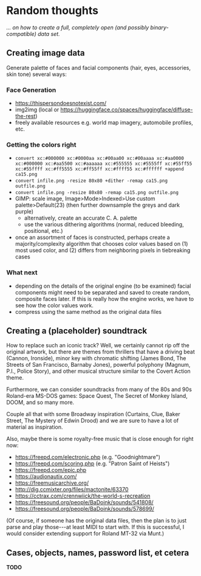 # Random thoughts

*... on how to create a full, completely open (and possibly binary-compatible) data set.*

## Creating image data

Generate palette of faces and facial components (hair, eyes, accessories, skin tone) several ways:

### Face Generation

- https://thispersondoesnotexist.com/
- img2img (local or https://huggingface.co/spaces/huggingface/diffuse-the-rest)
- freely available resources e.g. world map imagery, automobile profiles, etc.

### Getting the colors right

- `convert xc:#000000 xc:#0000aa xc:#00aa00 xc:#00aaaa xc:#aa0000 xc:#000000 xc:#aa5500 xc:#aaaaaa xc:#555555 xc:#5555ff xc:#55ff55 xc:#55ffff xc:#ff5555 xc:#ff55ff xc:#ffff55 xc:#ffffff +append ca15.png`
- `convert infile.png -resize 80x80 +dither -remap ca15.png outfile.png`
- `convert infile.png -resize 80x80 -remap ca15.png outfile.png`
- GIMP: scale image, Image>Mode>Indexed>Use custom palette>Default(23) (then further downsample the greys and dark purple)
  - alternatively, create an accurate C. A. palette
  - use the various dithering algorithms (normal, reduced bleeding, positional, etc.)
- once an assortment of faces is constructed, perhaps create a majority/complexity algorithm that chooses color values based on (1) most used color, and (2) differs from neighboring pixels in tiebreaking cases

### What next

- depending on the details of the original engine (to be examined) facial components might need to be separated and saved to create random, composite faces later. If this is really how the engine works, we have to see how the color values work.
- compress using the same method as the original data files

## Creating a (placeholder) soundtrack

How to replace such an iconic track? Well, we certainly cannot rip off the original artwork, but there are themes from thrillers that have a driving beat (Cannon, Ironside), minor key with chromatic shifting (James Bond, The Streets of San Francisco, Barnaby Jones), powerful polyphony (Magnum, P.I., Police Story), and other musical structure similar to the Covert Action theme.

Furthermore, we can consider soundtracks from many of the 80s and 90s Roland-era MS-DOS games: Space Quest, The Secret of Monkey Island, DOOM, and so many more.

Couple all that with some Broadway inspiration (Curtains, Clue, Baker Street, The Mystery of Edwin Drood) and we are sure to have a lot of material as inspiration.

Also, maybe there is some royalty-free music that is close enough for right now:

- https://freepd.com/electronic.php (e.g. "Goodnightmare")
- https://freepd.com/scoring.php (e.g. "Patron Saint of Heists")
- https://freepd.com/epic.php
- https://audionautix.com/
- https://freemusicarchive.org/
- http://dig.ccmixter.org/files/mactonite/63370
- https://cctrax.com/crennwiick/the-world-s-recreation
- https://freesound.org/people/BaDoink/sounds/541808/
- https://freesound.org/people/BaDoink/sounds/578699/

(Of course, if someone has the original data files, then the plan is to just parse and play those---at least MIDI to start with. If this is successful, I would consider extending support for Roland MT-32 via Munt.)

## Cases, objects, names, password list, et cetera

**TODO**
